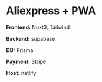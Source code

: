 # Aliexpress + PWA

**Frontend:** Nuxt3, Tailwind

**Backend:** supabase

**DB:** Prisma

**Payment:** Stripe

**Host:** netlify
